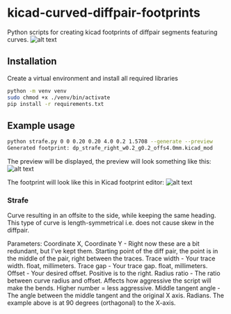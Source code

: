 # kicad-curved-diffpair-footprints
Python scripts for creating kicad footprints of diffpair segments featuring curves.
![alt text](https://github.com/martinpalsson/kicad-curved-diffpair-footprints/images/inspiration.png "USB 3.2 gen 1 with curved differential pairs.")

## Installation
Create a virtual environment and install all required libraries
```bash
python -m venv venv
sudo chmod +x ./venv/bin/activate
pip install -r requirements.txt
```

## Example usage

```bash
python strafe.py 0 0 0.20 0.20 4.0 0.2 1.5708 --generate --preview
Generated footprint: dp_strafe_right_w0.2_g0.2_offs4.0mm.kicad_mod
```

The preview will be displayed, the preview will look something like this:
![alt text](https://github.com/martinpalsson/kicad-curved-diffpair-footprints/images/example_visualized.png "Visualization of strafe curve")

The footprint will look like this in Kicad footprint editor:
![alt text](https://github.com/martinpalsson/kicad-curved-diffpair-footprints/images/example_footprint.png "Footprint open in Kicad footprint editor")

### Strafe
Curve resulting in an offsite to the side, while keeping the same heading. This type of curve is length-symmetrical i.e. does not cause skew in the diffpair.

Parameters:
Coordinate X, Coordinate Y - Right now these are a bit redundant, but I've kept them. Starting point of the diff pair, the point is in the middle of the pair, right between the traces.
Trace width - Your trace width. float, millimeters.
Trace gap - Your trace gap. float, millimeters.
Offset - Your desired offset. Positive is to the right.
Radius ratio - The ratio between curve radius and offset. Affects how aggressive the script will make the bends. Higher number = less aggressive.
Middle tangent angle - The angle between the middle tangent and the original X axis. Radians. The example above is at 90 degrees (orthagonal) to the X-axis.